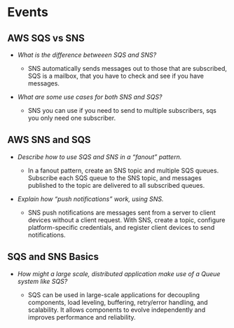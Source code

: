 # Events

## AWS SQS vs SNS

* *What is the difference betweeen SQS and SNS?*

  * SNS automatically sends messages out to those that are subscribed, SQS is a mailbox, that you have to check and see if you have messages.
* *What are some use cases for both SNS and SQS?*

  * SNS you can use if you need to send to multiple subscribers, sqs you only need one subscriber.
## AWS SNS and SQS

* *Describe how to use SQS and SNS in a “fanout” pattern.*

  * In a fanout pattern, create an SNS topic and multiple SQS queues. Subscribe each SQS queue to the SNS topic, and messages published to the topic are delivered to all subscribed queues.
* *Explain how “push notifications” work, using SNS.*

  * SNS push notifications are messages sent from a server to client devices without a client request. With SNS, create a topic, configure platform-specific credentials, and register client devices to send notifications.
## SQS and SNS Basics

* *How might a large scale, distributed application make use of a Queue system like SQS?*

  * SQS can be used in large-scale applications for decoupling components, load leveling, buffering, retry/error handling, and scalability. It allows components to evolve independently and improves performance and reliability.
